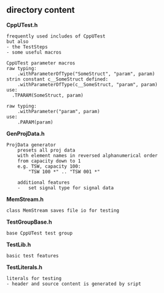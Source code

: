 ## directory content

**CppUTest.h**
```
frequently used includes of CppUTest
but also
- the TestSteps
- some useful macros

CppUTest parameter macros
raw typing:
    .withParameterOfType("SomeStruct", "param", param)
strin constant c__SomeStruct defined:
    .withParameterOfType(c__SomeStruct, "param", param)
use:
  .TPARAM(SomeStruct, param)

raw typing:
    .withParameter("param", param)
use:
    .PARAM(param)
```

**GenProjData.h**
```
ProjData generator
    presets all proj data
    with element names in reversed alphanumerical order
    from capacity down to 1
    e.g. TSW, capacity 100:
        "TSW 100 *" .. "TSW 001 *"

    additional features
    -   set signal type for signal data
```

**MemStream.h**
```
class MemStream saves file io for testing
```

**TestGroupBase.h**
```
base CppUTest test group
```

**TestLib.h**
```
basic test features
```

**TestLiterals.h**
```
literals for testing
- header and source content is generated by sript
```
